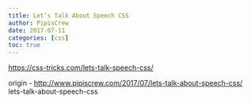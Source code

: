 ```yaml
---
title: Let’s Talk About Speech CSS
author: PipisCrew
date: 2017-07-11
categories: [css]
toc: true
---
```


https://css-tricks.com/lets-talk-speech-css/

origin - http://www.pipiscrew.com/2017/07/lets-talk-about-speech-css/ lets-talk-about-speech-css